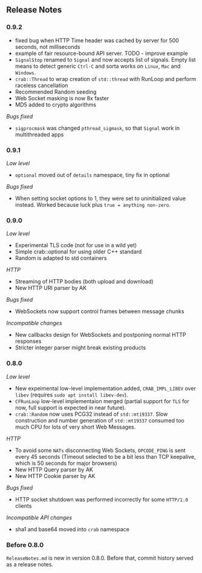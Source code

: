 ## Release Notes

### 0.9.2

- fixed bug when HTTP Time header was cached by server for 500 seconds, not milliseconds
- example of fair resource-bound API server. TODO - improve example
- `SignalStop` renamed to `Signal` and now accepts list of signals. Empty list means to detect generic `Ctrl-C` and sorta works on `Linux`, `Mac` and `Windows`.
- `crab::Thread` to wrap creation of `std::thread` with RunLoop and perform raceless cancellation
- Recommended Random seeding
- Web Socket masking is now 8x faster
- MD5 added to crypto algorithms

*Bugs fixed*
- `sigprocmask` was changed `pthread_sigmask`, so that `Signal` work in multithreaded apps

### 0.9.1

*Low level*
- `optional` moved out of `details` namespace, tiny fix in optional

*Bugs fixed*
- When setting socket options to 1, they were set to uninitialized value instead. Worked because luck plus `true = anything non-zero`.  

### 0.9.0

*Low level*
- Experimental TLS code (not for use in a wild yet)
- Simple crab::optional for using older C++ standard
- Random is adapted to std containers 

*HTTP*
- Streaming of HTTP bodies (both upload and download)  
- New HTTP URI parser by AK

*Bugs fixed*
- WebSockets now support control frames between message chunks

*Incompatible changes*
- New callbacks design for WebSockets and postponing normal HTTP responses
- Stricter integer parser might break existing products

### 0.8.0

*Low level*
- New expeimental low-level implementation added, `CRAB_IMPL_LIBEV` over `libev` (requires `sudo apt install libev-dev`).
- `CFRunLoop` low-level implementaion merged (partial support for `TLS` for now, full support is expected in near future).
- `crab::Random` now uses PCG32 instead of `std::mt19337`. Slow construction and number generation of `std::mt19337` consumed too much CPU for lots of very short Web Messages.

*HTTP*
- To avoid some `NATs` disconnecting Web Sockets, `OPCODE_PING` is sent every 45 seconds (Timeout selected to be a bit less than TCP keepalive, which is 50 seconds for major browsers)
- New HTTP Query parser by AK
- New HTTP Cookie parser by AK

*Bugs fixed*
- HTTP socket shutdown was performed incorrectly for some `HTTP/1.0` clients

*Incompatible API changes*
- sha1 and base64 moved into `crab` namespace

### Before 0.8.0

`ReleaseNotes.md` is new in version 0.8.0. Before that, commit history served as a release notes. 
